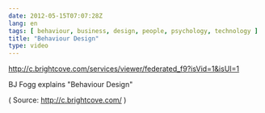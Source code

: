```yaml
---
date: 2012-05-15T07:07:28Z
lang: en
tags: [ behaviour, business, design, people, psychology, technology ]
title: "Behaviour Design"
type: video
---
```


http://c.brightcove.com/services/viewer/federated_f9?isVid=1&isUI=1

BJ Fogg explains "Behaviour Design"

( Source: <http://c.brightcove.com/> )


